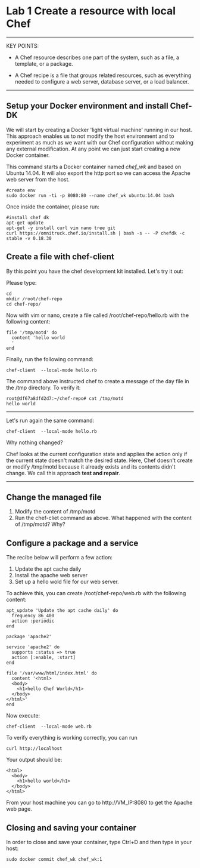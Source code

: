 # Lab 1 Create a resource with local Chef

---
KEY POINTS:
* A Chef resource describes one part of the system, such as a file, a template, or a package.

* A Chef recipe is a file that groups related resources, such as everything needed to configure a web server, database server, or a load balancer.
---

## Setup your Docker environment and install Chef-DK

We will start by creating a Docker 'light virtual machine' running in our host. This approach enables us to not modify the host environment and to experiment as much as we want with our Chef configuration without making any external modification. At any point we can just start creating a new Docker container.

This command starts a Docker container named *chef_wk* and based on Ubuntu 14.04. It will also export the http port so we can access the Apache web server from the host.

```　
#create env 
sudo docker run -ti -p 8080:80 --name chef_wk ubuntu:14.04 bash 
```



Once inside the container, please run:

```
#install chef dk 
apt-get update 
apt-get -y install curl vim nano tree git
curl https://omnitruck.chef.io/install.sh | bash -s -- -P chefdk -c stable -v 0.18.30 
```

## Create a file with chef-client

By this point you have the chef development kit installed. Let's try it out:

Please type:
```
cd 
mkdir /root/chef-repo 
cd chef-repo/ 
```

Now with vim or nano, create a file called /root/chef-repo/hello.rb with the following content:

```
file '/tmp/motd' do 
  content 'hello world
  ' 
end 
```
Finally, run the following command:

```
chef-client  --local-mode hello.rb 
```

The command above instructed chef to create a message of the day file in the /tmp directory. To verify it:

```
root@df67a8dfd2d7:~/chef-repo# cat /tmp/motd 
hello world
```

---

Let's run again the same command:

```
chef-client  --local-mode hello.rb 
```


Why nothing changed?

Chef looks at the current configuration state and applies the action only if the current state doesn't match the desired state. Here, Chef doesn't create or modify /tmp/motd because it already exists and its contents didn't change. We call this approach **test and repair**. 

---

## Change the managed file 

1. Modify the content of /tmp/motd
2. Run the chef-cliet command as above. What happened with the content of /tmp/motd? Why? 

## Configure a package and a service

The recibe below will perform a few action:
1. Update the apt cache daily
2. Install the apache web server
3. Set up a hello wold file for our web server.

To achieve this, you can create /root/chef-repo/web.rb with the following content:

```
apt_update 'Update the apt cache daily' do 
  frequency 86_400 
  action :periodic 
end 

package 'apache2' 

service 'apache2' do 
  supports :status => true 
  action [:enable, :start] 
end 

file '/var/www/html/index.html' do 
  content '<html> 
  <body> 
    <h1>hello Chef World</h1> 
  </body> 
</html>' 
end 

```

Now execute: 

```
chef-client  --local-mode web.rb 
```

To verify everything is working correctly, you can run

```
curl http://localhost 
```

Your output should be: 

```
<html> 
  <body> 
    <h1>hello world</h1> 
  </body> 
</html>
```

From your host machine you can go to http://VM_IP:8080 to get the Apache web page.


## Closing and saving your container

In order to close and save your container, type Ctrl+D and then type in your host:

```
sudo docker commit chef_wk chef_wk:1 
```



